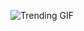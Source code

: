 
<!-- GIF_SECTION -->
![Trending GIF](https://media3.giphy.com/media/v1.Y2lkPThiYjIxNzcyaDl6d25hNW8xN2ZzdHluMWlwMXhqZDM3eWU4bXJocjdhdmZjZnRzNCZlcD12MV9naWZzX3NlYXJjaCZjdD1n/gFwZfXIqD0eNW/giphy.gif)
<!-- END_GIF_SECTION -->
